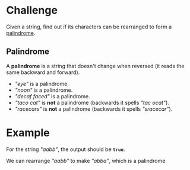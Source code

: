 # Challenge
Given a string, find out if its characters can be rearranged to form a [palindrome].

## Palindrome
A **palindrome** is a string that doesn't change when reversed (it reads the same backward and forward).
- *"eye"* is a palindrome.
- *"noon"* is a palindrome.
- *"decaf faced"* is a palindrome.
- *"taco cat"* is **not** a palindrome (backwards it spells *"tac ocat"*).
- *"racecars"* is **not** a palindrome (backwards it spells *"sracecar"*).

# Example
For the string *"aabb"*, the output should be **`true`**.

We can rearrange *"aabb"* to make *"abba"*, which is a palindrome.

[palindrome]: #palindrome
